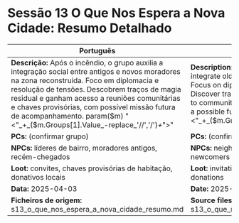 
# Sessão 13  O Que Nos Espera a Nova Cidade: Resumo Detalhado

| Português | English |
|-----------|---------|
| **Descrição:** Após o incêndio, o grupo auxilia a integração social entre antigos e novos moradores na zona reconstruída. Foco em diplomacia e resolução de tensões. Descobrem traços de magia residual e ganham acesso a reuniões comunitárias e chaves provisórias, com possível missão futura de acompanhamento. param($m) "<"_+_($m.Groups[1].Value_-replace_'//','/')_+_">"  | **Description:** After the fire, the group helps integrate old and new residents in the rebuilt area. Focus on diplomacy and resolving tensions. Discover traces of residual magic and gain access to community meetings and provisional keys, with a possible future follow-up mission. param($m) "<"_+_($m.Groups[1].Value_-replace_'//','/')_+_">"  |
| **PCs:** (confirmar grupo) | **PCs:** (confirm party) |
| **NPCs:** líderes de bairro, moradores antigos, recém-chegados | **NPCs:** neighborhood leaders, longtime residents, newcomers |
| **Loot:** convites, chaves provisórias de habitação, donativos locais | **Loot:** invitations, provisional housing keys, local donations |
| **Data:** 2025-04-03 | **Date:** 2025-04-03 |
| **Ficheiros de origem:** s13_o_que_nos_espera_a_nova_cidade_resumo.md | **Source files:** s13_o_que_nos_espera_a_nova_cidade_resumo.md |

























